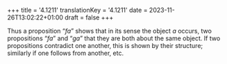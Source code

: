+++
title = '4.1211'
translationKey = '4.1211'
date = 2023-11-26T13:02:22+01:00
draft = false
+++

Thus a proposition “<span class="mathmode"><var>fa</var></span>” shows that in its sense the object <span class="mathmode"><var>a</var></span> occurs, two propositions “<span class="mathmode"><var>fa</var></span>” and “<span class="mathmode"><var>ga</var></span>” that they are both about the same object.
If two propositions contradict one another, this is shown by their structure; similarly if one follows from another, etc.
